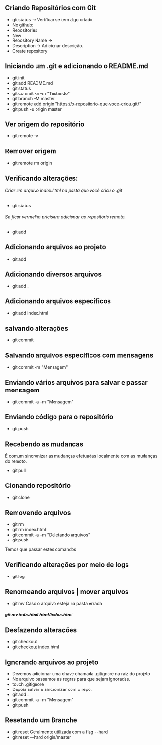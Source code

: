 ## Criando Repositórios com Git
  
* git status -> Verificar se tem algo criado.
* No github:
* Repositories
* New
* Repository Name -> <nome>
* Description -> Adicionar descrição.
* Create repository 

## Iniciando um .git e adicionando o README.md

* git init
* git add README.md 
* git status
* git commit -a -m "Testando"
* git branch -M master
* git remote add origin "https://o-repositorio-que-voce-criou.git/"
* git push -u origin master

## Ver origem do repositório

* git remote -v

## Remover origem

* git remote rm origin

## Verificando alterações:

###### Criar um arquivo index.html na pasta que você criou o .git
* git status
###### Se ficar vermelho pricisara adicionar ao repositório remoto.
* git add

## Adicionando arquivos ao projeto

* git add

## Adicionando diversos arquivos

* git add .

## Adicionando arquivos específicos

* git add index.html

## salvando alterações

* git commit

## Salvando arquivos específicos com mensagens

* git commit -m "Mensagem"

## Enviando vários arquivos para salvar e passar mensagem

* git commit -a -m "Mensagem"

## Enviando código para o repositório

* git push

## Recebendo as mudanças

É comum sincronizar as mudanças efetuadas localmente com as mudanças do remoto.

* git pull

## Clonando repositório

* git clone <Nome do repo>

## Removendo arquivos

* git rm
* git rm index.html
* git commit -a -m "Deletando arquivos"
* git push

Temos que passar estes comandos

## Verificando alterações por meio de logs

* git log

## Renomeando arquivos | mover arquivos

* git mv
Caso o arquivo esteja na pasta errada
##### git mv indx.html html/index.html

## Desfazendo alterações

* git checkout
* git checkout index.html

## Ignorando arquivos ao projeto

* Devemos adicionar uma chave chamada .gitignore na raiz do projeto
* No arquivo passamos as regras para que sejam ignoradas.
* touch .gitignore
* Depois salvar e sincronizar com o repo.
* git add .
* git commit -a -m "Mensagem"
* git push

## Resetando um Branche

* git reset
Geralmente utilizada com a flag --hard
* git reset --hard origin/master

